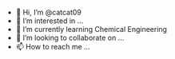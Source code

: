 - 👋 Hi, I’m @catcat09
- 👀 I’m interested in ...
- 🌱 I’m currently learning Chemical Engineering
- 💞️ I’m looking to collaborate on ...
- 📫 How to reach me ...

<!---
catcat09/catcat09 is a ✨ special ✨ repository because its `README.md` (this file) appears on your GitHub profile.
You can click the Preview link to take a look at your changes.
--->
